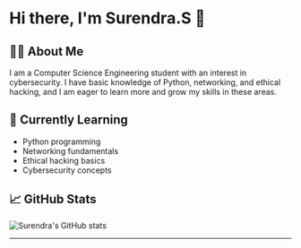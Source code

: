 # Hi there, I'm Surendra.S 👋

## 👨‍💻 About Me

I am a Computer Science Engineering student with an interest in cybersecurity. I have basic knowledge of Python, networking, and ethical hacking, and I am eager to learn more and grow my skills in these areas.

## 🌱 Currently Learning

- Python programming
- Networking fundamentals
- Ethical hacking basics
- Cybersecurity concepts

## 📈 GitHub Stats

![Surendra's GitHub stats](https://github-readme-stats.vercel.app/api?username=surendra26-chick&show_icons=true&theme=dark)

---

<!--
**surendra-26pop/surendra-26pop** is a ✨ special ✨ repository because its `README.md` (this file) appears on your GitHub profile.
-->
